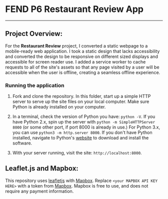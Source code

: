 # FEND P6 Restaurant Review App
---

## Project Overview:

For the **Restaurant Review** project, I converted a static webpage to a mobile-ready web application. I took a static design that lacks accessibility and converted the design to be responsive on different sized displays and accessible for screen reader use. I added a service worker to cache requests to all of the site's assets so that any page visited by a user will be accessible when the user is offline, creating a seamless offline experience.

### Running the application

1. Fork and clone the repository. In this folder, start up a simple HTTP server to serve up the site files on your local computer. Make sure Python is already installed on your computer. 

2. In a terminal, check the version of Python you have: `python -V`. If you have Python 2.x, spin up the server with `python -m SimpleHTTPServer 8000` (or some other port, if port 8000 is already in use.) For Python 3.x, you can use `python3 -m http.server 8000`. If you don't have Python installed, navigate to Python's [website](https://www.python.org/) to download and install the software.

3. With your server running, visit the site: `http://localhost:8000`.

## Leaflet.js and Mapbox:

This repository uses [leafletjs](https://leafletjs.com/) with [Mapbox](https://www.mapbox.com/). Replace `<your MAPBOX API KEY HERE>` with a token from [Mapbox](https://www.mapbox.com/). Mapbox is free to use, and does not require any payment information. 





